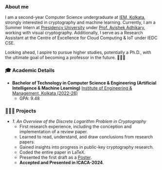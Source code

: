 ### About me
I am a second-year Computer Science undergraduate at [IEM, Kolkata](https://iem.edu.in/), strongly interested in cryptography and machine learning. Currently, I am a Summer Intern at [Presidency University](https://presiuniv.ac.in/web/) under [Prof. Avishek Adhikary](https://www.presiuniv.ac.in/web/staff.php?staffid=424), working with visual cryptography. Additionally, I serve as a Research Assistant at the Centre of Excellence for Cloud Computing & IoT under IEDC CSE.

Looking ahead, I aspire to pursue higher studies, potentially a Ph.D., with the ultimate goal of becoming a professor in the future. 👨🏼‍🏫

### 🎓 Academic Details

- **Bachelor of Technology in Computer Science & Engineering (Artificial Intelligence & Machine Learning)**  [Institute of Engineering & Management, Kolkata (2022-26)](https://iem.edu.in/)  
  - GPA: 9.48
 
### 👨🏻‍🔬 Projects

- *1. An Overview of the Discrete Logarithm Problem in Cryptography*
  - First research experience, including the conception and implementation of a review paper.
  - Learned to read, understand, and draw conclusions from research papers.
  - Gained insights into progress in public-key cryptography research.
  - Coded the entire paper in LaTeX.
  - Presented the first draft as a [Poster](https://www.researchgate.net/publication/375287849_The_Discrete_Logarithm_Problem).
  - **Accepted and Presented in ICACA-2024**.
